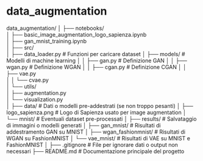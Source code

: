 # data_augmentation

data_augmentation/
│
├── notebooks/               
│   ├── basic_image_augmentation_logo_sapienza.ipynb    
│   ├── gan_mnist_training.ipynb                        
│
├── src/                      
│   ├── data_loader.py         # Funzioni per caricare dataset
│   ├── models/                # Modelli di machine learning
│   │   ├── gan.py             # Definizione GAN
│   │   ├── wgan.py            # Definizione WGAN
│   │   ├── cgan.py            # Definizione CGAN
│   │   ├── vae.py             
│   │   └── cvae.py            
│   └── utils/                 
│       ├── augmentation.py    
│       └── visualization.py   
│
├── data/                     # Dati o modelli pre-addestrati (se non troppo pesanti)
│   ├── logo_sapienza.png      # Logo di Sapienza usato per image augmentation
│   └── mnist/                # Eventuali dataset pre-processati
│
├── results/                  # Salvataggio di immagini o modelli generati
│   ├── gan_mnist/            # Risultati di addestramento GAN su MNIST
│   ├── wgan_fashionmnist/    # Risultati di WGAN su FashionMNIST
│   └── vae_mnist/            # Risultati di VAE su MNIST e FashionMNIST
│
├── .gitignore                # File per ignorare dati o output non necessari
├── README.md                 # Documentazione principale del progetto
